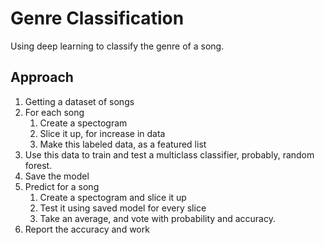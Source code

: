 # Genre Classification
Using deep learning to classify the genre of a song.


## Approach

1. Getting a dataset of songs
2. For each song
	1. Create a spectogram
	2. Slice it up, for increase in data
	3. Make this labeled data, as a featured list
3. Use this data to train and test a multiclass classifier, probably, random forest.
4. Save the model
5. Predict for a song
	1. Create a spectogram and slice it up
	2. Test it using saved model for every slice
	3. Take an average, and vote with probability and accuracy.
6. Report the accuracy and work

